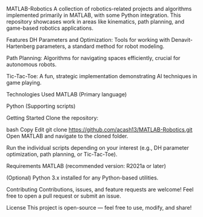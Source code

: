 MATLAB-Robotics
A collection of robotics-related projects and algorithms implemented primarily in MATLAB, with some Python integration. This repository showcases work in areas like kinematics, path planning, and game-based robotics applications.

Features
DH Parameters and Optimization: Tools for working with Denavit-Hartenberg parameters, a standard method for robot modeling.

Path Planning: Algorithms for navigating spaces efficiently, crucial for autonomous robots.

Tic-Tac-Toe: A fun, strategic implementation demonstrating AI techniques in game playing.

Technologies Used
MATLAB (Primary language)

Python (Supporting scripts)

Getting Started
Clone the repository:

bash
Copy
Edit
git clone https://github.com/acash13/MATLAB-Robotics.git
Open MATLAB and navigate to the cloned folder.

Run the individual scripts depending on your interest (e.g., DH parameter optimization, path planning, or Tic-Tac-Toe).

Requirements
MATLAB (recommended version: R2021a or later)

(Optional) Python 3.x installed for any Python-based utilities.

Contributing
Contributions, issues, and feature requests are welcome! Feel free to open a pull request or submit an issue.

License
This project is open-source — feel free to use, modify, and share!
